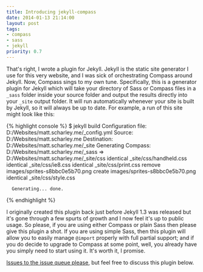 ```yaml
---
title: Introducing jekyll-compass
date: 2014-01-13 21:14:00
layout: post
tags:
- compass
- sass
- jekyll
priority: 0.7
---
```


That's right, I wrote a plugin for Jekyll. Jekyll is the static site generator I use for this very website, and I was
sick of orchestrating Compass around Jekyll. Now, Compass sings to my own tune. Specifically, this is a generator plugin
for Jekyll which will take your directory of Sass or Compass files in a `_sass` folder inside your source folder and
output the results directly into your `_site` output folder. It will run automatically whenever your site is built by
Jekyll, so it will always be up to date. For example, a run of this site might look like this:

{% highlight console %}
$ jekyll build
Configuration file: D:/Websites/matt.scharley.me/_config.yml
            Source: D:/Websites/matt.scharley.me
       Destination: D:/Websites/matt.scharley.me/_site
Generating Compass: D:/Websites/matt.scharley.me/_sass => D:/Websites/matt.scharley.me/_site/css
identical _site/css/handheld.css
identical _site/css/ie8.css
identical _site/css/print.css
   remove images/sprites-s8bbc0e5b70.png
   create images/sprites-s8bbc0e5b70.png
identical _site/css/style.css

      Generating... done.
{% endhighlight %}

I originally created this plugin back just before Jekyll 1.3 was released but it's gone through a few spurts of growth
and I now feel it's up to public usage. So please, if you are using either Compass or plain Sass then please give this
plugin a shot. If you are using simple Sass, then this plugin will allow you to easily manage `@import` properly with
full partial support; and if you do decide to upgrade to Compass at some point, well, you already have you simply need
to start using it. It's worth it, I promise.

[Issues to the issue queue please][gh-issues], but feel free to discuss this plugin below.


  [gh-issues]: https://github.com/mscharley/jekyll-compass/issues

